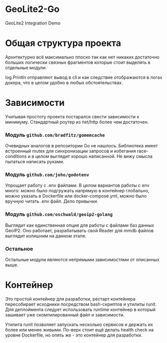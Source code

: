 # GeoLite2-Go
GeoLite2 Integration Demo

# Общая структура проекта
Архитектурно всё максимально плоско так как нет никаких достаточно больших логически связных фрагментов которые стоит выделять в отдельные модули.

log.Println отправляют вывод в cli и как следствие отображаются в логах докера, что в целом удобно в любых обстоятельствах.

# Зависимости
Учитывая простоту проекта постарался свести зависимости к минимуму. Стандартный роутер из net/http более чем достаточен.

### Модуль `github.com/bradfitz/gomemcache`
Очевидных аналогов в репозитории Go не нашлось. Библиотека имеет встроенный mutex для синхронизации запросов и избегания race-conditions и в целом выглядит хорошо написанной. Не вижу смысла пытаться написать руками.

### Модуль `github.com/joho/godotenv`
Упрощает работу с .env файлами. В целом вариантов работы с env много: можно было подгружать напрямую в контейнер глобально, можно указать в Dockerfile или docker-compose.yml, можно было вручную читать .env файл. Дело привычки.

### Модуль `github.com/oschwald/geoip2-golang`
Выглядит как единственная опция для работы с файлами баз данных GeoIP2. Оно работает, разрабатывать свой Reader для mmdb файлов выглядит излишним на данном этапе.

### Остальное
Остальные модули являются непрямыми зависимостями от описанных выше.

# Контейнер

Это простой контейнер для разработки, рестарт контейнера пересобирает исходники посредством bash-скриптов и утилиты runit. Для деплоймента следует использовать runtime контейнер в который зашивает уже скомпилированный файл и зависимости.

Утилита runit позволяет запускать несколько сервисов и держать их более или менее живыми. По-верх стоит ещё делать health check на уровне Dockerfile, но опять же - это контейнер для разработки. 